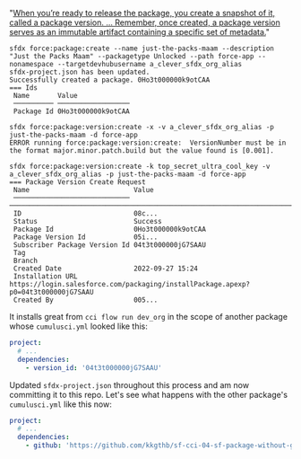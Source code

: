 "[When you’re ready to release the package, you create a snapshot of it, called a package version.  ...  Remember, once created, a package version serves as an immutable artifact containing a specific set of metadata.](https://trailhead.salesforce.com/content/learn/modules/unlocked-packages-for-customers/build-your-first-unlocked-package)"

```
sfdx force:package:create --name just-the-packs-maam --description "Just the Packs Maam" --packagetype Unlocked --path force-app --nonamespace --targetdevhubusername a_clever_sfdx_org_alias
sfdx-project.json has been updated.
Successfully created a package. 0Ho3t000000k9otCAA
=== Ids
 Name       Value
 ────────── ────────────────── 
 Package Id 0Ho3t000000k9otCAA
```

```
sfdx force:package:version:create -x -v a_clever_sfdx_org_alias -p just-the-packs-maam -d force-app
ERROR running force:package:version:create:  VersionNumber must be in the format major.minor.patch.build but the value found is [0.001].
```

```
sfdx force:package:version:create -k top_secret_ultra_cool_key -v a_clever_sfdx_org_alias -p just-the-packs-maam -d force-app
=== Package Version Create Request
 Name                          Value
 ───────────────────────────── ───────────────────────────────────────────────────────────────────────────────── 
 ID                            08c...
 Status                        Success
 Package Id                    0Ho3t000000k9otCAA
 Package Version Id            05i...
 Subscriber Package Version Id 04t3t000000jG7SAAU
 Tag
 Branch
 Created Date                  2022-09-27 15:24
 Installation URL              https://login.salesforce.com/packaging/installPackage.apexp?p0=04t3t000000jG7SAAU
 Created By                    005...
```

It installs great from `cci flow run dev_org` in the scope of another package whose `cumulusci.yml` looked like this:

```yaml
project:
  # ...
  dependencies:
    - version_id: '04t3t000000jG7SAAU'
```

Updated `sfdx-project.json` throughout this process and am now committing it to this repo.  Let's see what happens with the other package's `cumulusci.yml` like this now:

```yaml
project:
  # ...
  dependencies:
    - github: 'https://github.com/kkgthb/sf-cci-04-sf-package-without-gh-release'
```